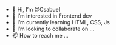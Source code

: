 - 👋 Hi, I’m @Csabuel
- 👀 I’m interested in Frontend dev
- 🌱 I’m currently learning HTML, CSS, Js
- 💞️ I’m looking to collaborate on ...
- 📫 How to reach me ...

<!---
Csabuel/Csabuel is a ✨ special ✨ repository because its `README.md` (this file) appears on your GitHub profile.
You can click the Preview link to take a look at your changes.
--->

